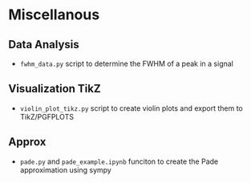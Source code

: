 # Miscellanous

## Data Analysis

 - `fwhm_data.py` script to determine the FWHM of a peak in a signal

## Visualization TikZ

 - `violin_plot_tikz.py` script to create violin plots and export them to TikZ/PGFPLOTS

## Approx

 - `pade.py` and `pade_example.ipynb` funciton to create the Pade approximation using sympy

